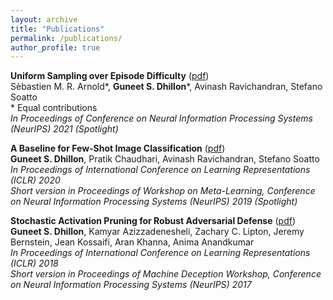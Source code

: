 ```yaml
---
layout: archive
title: "Publications"
permalink: /publications/
author_profile: true
---
```



**Uniform Sampling over Episode Difficulty** ([pdf](https://arxiv.org/pdf/2108.01662.pdf))<br/>
Sèbastien M. R. Arnold\*, **Guneet S. Dhillon**\*, Avinash Ravichandran, Stefano Soatto<br/>
\* Equal contributions<br/>
*In Proceedings of Conference on Neural Information Processing Systems (NeurIPS) 2021 (Spotlight)*

**A Baseline for Few-Shot Image Classification** ([pdf](https://arxiv.org/pdf/1909.02729.pdf))<br/>
**Guneet S. Dhillon**, Pratik Chaudhari, Avinash Ravichandran, Stefano Soatto<br/>
*In Proceedings of International Conference on Learning Representations (ICLR) 2020*<br/>
*Short version in Proceedings of Workshop on Meta-Learning, Conference on Neural Information Processing Systems (NeurIPS) 2019 (Spotlight)*

**Stochastic Activation Pruning for Robust Adversarial Defense** ([pdf](https://arxiv.org/pdf/1803.01442.pdf))<br/>
**Guneet S. Dhillon**, Kamyar Azizzadenesheli, Zachary C. Lipton, Jeremy Bernstein, Jean Kossaifi, Aran Khanna, Anima Anandkumar<br/>
*In Proceedings of International Conference on Learning Representations (ICLR) 2018*<br/>
*Short version in Proceedings of Machine Deception Workshop, Conference on Neural Information Processing Systems (NeurIPS) 2017*
